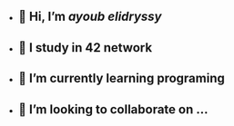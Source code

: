 - ## 👋 Hi, I’m *ayoub elidryssy*
- ## 👀 I study in 42 network
- ## 🌱 I’m currently learning programing
- ## 💞️ I’m looking to collaborate on ...
<!---
ayoub-elidryssy/ayoub-elidryssy is a ✨ special ✨ repository because its `README.md` (this file) appears on your GitHub profile.
You can click the Preview link to take a look at your changes.
--->

